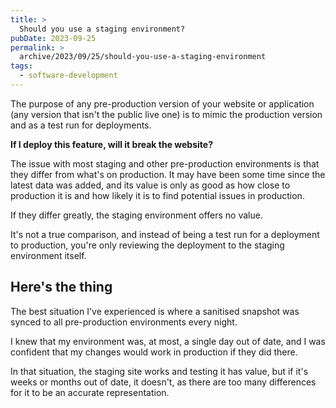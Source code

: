 ```yaml
---
title: >
  Should you use a staging environment?
pubDate: 2023-09-25
permalink: >
  archive/2023/09/25/should-you-use-a-staging-environment
tags:
  - software-development
---
```


The purpose of any pre-production version of your website or application (any version that isn't the public live one) is to mimic the production version and as a test run for deployments.

**If I deploy this feature, will it break the website?**

The issue with most staging and other pre-production environments is that they differ from what's on production. It may have been some time since the latest data was added, and its value is only as good as how close to production it is and how likely it is to find potential issues in production.

If they differ greatly, the staging environment offers no value.

It's not a true comparison, and instead of being a test run for a deployment to production, you're only reviewing the deployment to the staging environment itself.

## Here's the thing

The best situation I've experienced is where a sanitised snapshot was synced to all pre-production environments every night.

I knew that my environment was, at most, a single day out of date, and I was confident that my changes would work in production if they did there.

In that situation, the staging site works and testing it has value, but if it's weeks or months out of date, it doesn't, as there are too many differences for it to be an accurate representation.
